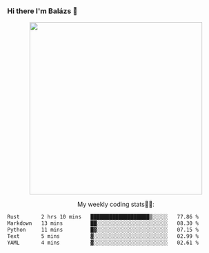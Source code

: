 ### Hi there I'm Balázs 👋
  
<p align="center">
  <img width="400" src="https://github-readme-stats.vercel.app/api/top-langs/?username=bkutasi&size_weight=0.5&count_weight=0.5&hide=jupyter%20notebook&layout=compact&theme=tokyonight">
</p>
<p align="center">
My weekly coding stats👨‍💻:
</p>
<!--START_SECTION:waka-->

```txt
Rust       2 hrs 10 mins   ███████████████████▒░░░░░   77.86 %
Markdown   13 mins         ██░░░░░░░░░░░░░░░░░░░░░░░   08.30 %
Python     11 mins         █▓░░░░░░░░░░░░░░░░░░░░░░░   07.15 %
Text       5 mins          ▓░░░░░░░░░░░░░░░░░░░░░░░░   02.99 %
YAML       4 mins          ▓░░░░░░░░░░░░░░░░░░░░░░░░   02.61 %
```

<!--END_SECTION:waka-->



<!--
**bkutasi/bkutasi** is a ✨ _special_ ✨ repository because its `README.md` (this file) appears on your GitHub profile.

Here are some ideas to get you started:

- 🔭 I’m currently working on ...
- 🌱 I’m currently learning ...
- 👯 I’m looking to collaborate on ...
- 🤔 I’m looking for help with ...
- 💬 Ask me about ...
- 📫 How to reach me: ...
- 😄 Pronouns: ...
- ⚡ Fun fact: ...
-->
